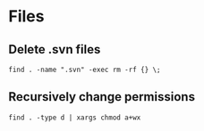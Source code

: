 # Files #

## Delete .svn files ##

    find . -name ".svn" -exec rm -rf {} \;

## Recursively change permissions ##

    find . -type d | xargs chmod a+wx

